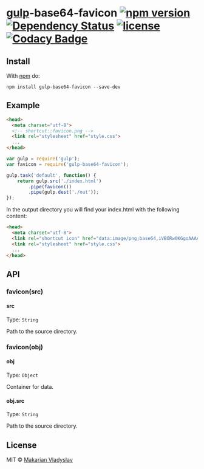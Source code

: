 # [gulp][gulp]-base64-favicon [![npm version](https://badge.fury.io/js/gulp-base64-favicon.svg)][npm] [![Dependency Status](https://gemnasium.com/badges/github.com/vldmkr/gulp-base64-favicon.svg)][deps] [![license](https://img.shields.io/github/license/mashape/apistatus.svg?maxAge=2592000)][license] [![Codacy Badge](https://api.codacy.com/project/badge/Grade/9912327f02874430b3f0141a14f5ab0a)][codacy]

## Install

With [npm](https://npmjs.org/package/gulp-base64-favicon) do:

```
npm install gulp-base64-favicon --save-dev
```

## Example

```html
<head>
  <meta charset="utf-8">
  <!-- shortcut::favicon.png -->
  <link rel="stylesheet" href="style.css">
  ...
</head>  
```

```js
var gulp = require('gulp');
var favicon = require('gulp-base64-favicon');

gulp.task('default', function() {
    return gulp.src('./index.html') 
        .pipe(favicon())
        .pipe(gulp.dest('./out'));
});
```
In the output directory you will find your index.html with the following content:
```html
<head>
  <meta charset="utf-8">
  <link rel="shortcut icon" href="data:image/png;base64,iVBORw0KGgoAAAANSUh...sAAAAAElFTkSuQmCC"/>
  <link rel="stylesheet" href="style.css">
  ...
</head>  
```

## API

### favicon(src)

#### src
Type: `String`

Path to the source directory.

### favicon(obj)

#### obj
Type: `Object`

Container for data.

#### obj.src
Type: `String`

Path to the source directory.

## License

MIT © [Makarian Vladyslav](https://github.com/vldmkr)

[gulp]:     https://github.com/gulpjs/gulp
[npm]:      https://badge.fury.io/js/gulp-base64-favicon
[deps]:     https://gemnasium.com/github.com/vldmkr/gulp-base64-favicon
[license]:  https://github.com/vldmkr/gulp-base64-favicon/blob/master/LICENSE
[codacy]:   https://www.codacy.com/app/vladmakaryan/gulp-base64-favicon?utm_source=github.com&amp;utm_medium=referral&amp;utm_content=vldmkr/gulp-base64-favicon&amp;utm_campaign=Badge_Grade
